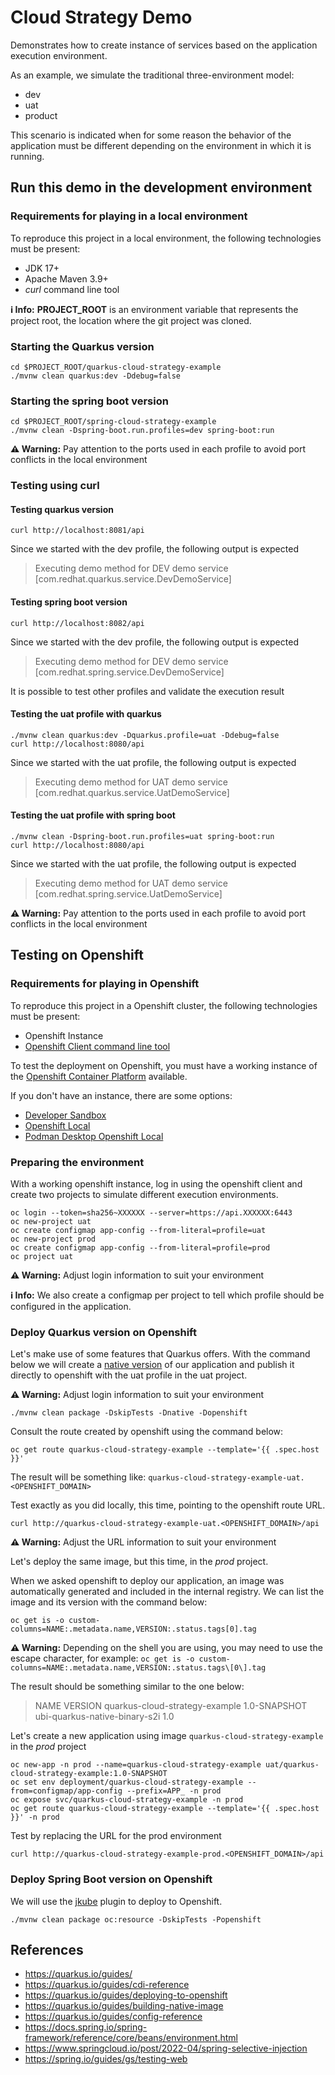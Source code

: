 # Cloud Strategy Demo

<p>
Demonstrates how to create instance of services based on the application execution environment.

As an example, we simulate the traditional three-environment model:
</p>

* dev
* uat
* product

<p>
This scenario is indicated when for some reason the behavior of the application must be different depending on the environment in which it is running.
</p>

## Run this demo in the development environment

### Requirements for playing in a local environment
<p>
To reproduce this project in a local environment, the following technologies must be present:
</p>

* JDK 17+
* Apache Maven 3.9+
* _curl_ command line tool

<strong>ℹ️ Info:</strong> **PROJECT_ROOT** is an environment variable that represents the project root, the location where the git project was cloned.

### Starting the Quarkus version
```shell
cd $PROJECT_ROOT/quarkus-cloud-strategy-example
./mvnw clean quarkus:dev -Ddebug=false
```

### Starting the spring boot version
```shell
cd $PROJECT_ROOT/spring-cloud-strategy-example
./mvnw clean -Dspring-boot.run.profiles=dev spring-boot:run
```

<strong>⚠️ Warning:</strong> Pay attention to the ports used in each profile to avoid port conflicts in the local environment

### Testing using curl

#### Testing quarkus version
```shell
curl http://localhost:8081/api
```
Since we started with the dev profile, the following output is expected

> Executing demo method for DEV demo service [com.redhat.quarkus.service.DevDemoService]

#### Testing spring boot version
```shell
curl http://localhost:8082/api
```
Since we started with the dev profile, the following output is expected

> Executing demo method for DEV demo service [com.redhat.spring.service.DevDemoService]

It is possible to test other profiles and validate the execution result

#### Testing the uat profile with quarkus
```shell
./mvnw clean quarkus:dev -Dquarkus.profile=uat -Ddebug=false
curl http://localhost:8080/api
```

Since we started with the uat profile, the following output is expected

> Executing demo method for UAT demo service [com.redhat.quarkus.service.UatDemoService]

#### Testing the uat profile with spring boot
```shell
./mvnw clean -Dspring-boot.run.profiles=uat spring-boot:run
curl http://localhost:8080/api
```

Since we started with the uat profile, the following output is expected

> Executing demo method for UAT demo service [com.redhat.spring.service.UatDemoService]

<strong>⚠️ Warning:</strong> Pay attention to the ports used in each profile to avoid port conflicts in the local environment

## Testing on Openshift

### Requirements for playing in Openshift
<p>
To reproduce this project in a Openshift cluster, the following technologies must be present:
</p>

* Openshift Instance
* [Openshift Client command line tool](https://docs.openshift.com/container-platform/4.16/cli_reference/openshift_cli/getting-started-cli.html)

To test the deployment on Openshift, you must have a working instance of the [Openshift Container Platform](https://www.redhat.com/en/technologies/cloud-computing/openshift/container-platform) available.

If you don't have an instance, there are some options:

* [Developer Sandbox](https://developers.redhat.com/developer-sandbox)
* [Openshift Local](https://developers.redhat.com/products/openshift-local/overview)
* [Podman Desktop Openshift Local](https://podman-desktop.io/docs/openshift/openshift-local)

### Preparing the environment

With a working openshift instance, log in using the openshift client and create two projects to simulate different execution environments.

```shell
oc login --token=sha256~XXXXXX --server=https://api.XXXXXX:6443
oc new-project uat
oc create configmap app-config --from-literal=profile=uat
oc new-project prod
oc create configmap app-config --from-literal=profile=prod
oc project uat
```

<strong>⚠️ Warning:</strong> Adjust login information to suit your environment

<strong>ℹ️ Info:</strong> We also create a configmap per project to tell which profile should be configured in the application.

### Deploy Quarkus version on Openshift

Let's make use of some features that Quarkus offers. With the command below we will create a [native version](https://quarkus.io/guides/building-native-image) of our application and publish it directly to openshift with the uat profile in the uat project.

<strong>⚠️ Warning:</strong> Adjust login information to suit your environment

```shell
./mvnw clean package -DskipTests -Dnative -Dopenshift
```

Consult the route created by openshift using the command below:

```shell
oc get route quarkus-cloud-strategy-example --template='{{ .spec.host }}'
```
The result will be something like: `quarkus-cloud-strategy-example-uat.<OPENSHIFT_DOMAIN>`

Test exactly as you did locally, this time, pointing to the openshift route URL.

```shell
curl http://quarkus-cloud-strategy-example-uat.<OPENSHIFT_DOMAIN>/api
```

<strong>⚠️ Warning:</strong> Adjust the URL information to suit your environment

Let's deploy the same image, but this time, in the *prod* project.

When we asked openshift to deploy our application, an image was automatically generated and included in the internal registry. We can list the image and its version with the command below:

```shell
oc get is -o custom-columns=NAME:.metadata.name,VERSION:.status.tags[0].tag
```

<strong>⚠️ Warning:</strong> Depending on the shell you are using, you may need to use the escape character, for example: `oc get is -o custom-columns=NAME:.metadata.name,VERSION:.status.tags\[0\].tag` 

The result should be something similar to the one below:

> NAME                             VERSION
> quarkus-cloud-strategy-example   1.0-SNAPSHOT
> ubi-quarkus-native-binary-s2i    1.0

Let's create a new application using image `quarkus-cloud-strategy-example` in the *prod* project

```shell
oc new-app -n prod --name=quarkus-cloud-strategy-example uat/quarkus-cloud-strategy-example:1.0-SNAPSHOT
oc set env deployment/quarkus-cloud-strategy-example --from=configmap/app-config --prefix=APP_ -n prod
oc expose svc/quarkus-cloud-strategy-example -n prod
oc get route quarkus-cloud-strategy-example --template='{{ .spec.host }}' -n prod
```

Test by replacing the URL for the prod environment

```shell
curl http://quarkus-cloud-strategy-example-prod.<OPENSHIFT_DOMAIN>/api
```

### Deploy Spring Boot version on Openshift

We will use the [jkube](https://eclipse.dev/jkube/) plugin to deploy to Openshift.

```shell
./mvnw clean package oc:resource -DskipTests -Popenshift
```

## References
* https://quarkus.io/guides/
* https://quarkus.io/guides/cdi-reference
* https://quarkus.io/guides/deploying-to-openshift
* https://quarkus.io/guides/building-native-image
* https://quarkus.io/guides/config-reference
* https://docs.spring.io/spring-framework/reference/core/beans/environment.html
* https://www.springcloud.io/post/2022-04/spring-selective-injection
* https://spring.io/guides/gs/testing-web

